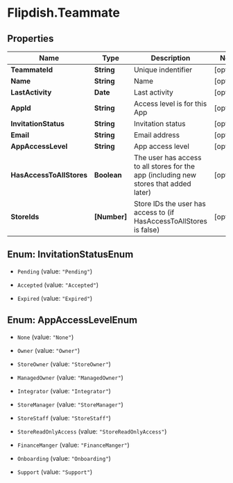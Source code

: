 # Flipdish.Teammate

## Properties
Name | Type | Description | Notes
------------ | ------------- | ------------- | -------------
**TeammateId** | **String** | Unique indentifier | [optional] 
**Name** | **String** | Name | [optional] 
**LastActivity** | **Date** | Last activity | [optional] 
**AppId** | **String** | Access level is for this App | [optional] 
**InvitationStatus** | **String** | Invitation status | [optional] 
**Email** | **String** | Email address | [optional] 
**AppAccessLevel** | **String** | App access level | [optional] 
**HasAccessToAllStores** | **Boolean** | The user has access to all stores for the app (including new stores that added later) | [optional] 
**StoreIds** | **[Number]** | Store IDs the user has access to (if HasAccessToAllStores is false) | [optional] 


<a name="InvitationStatusEnum"></a>
## Enum: InvitationStatusEnum


* `Pending` (value: `"Pending"`)

* `Accepted` (value: `"Accepted"`)

* `Expired` (value: `"Expired"`)




<a name="AppAccessLevelEnum"></a>
## Enum: AppAccessLevelEnum


* `None` (value: `"None"`)

* `Owner` (value: `"Owner"`)

* `StoreOwner` (value: `"StoreOwner"`)

* `ManagedOwner` (value: `"ManagedOwner"`)

* `Integrator` (value: `"Integrator"`)

* `StoreManager` (value: `"StoreManager"`)

* `StoreStaff` (value: `"StoreStaff"`)

* `StoreReadOnlyAccess` (value: `"StoreReadOnlyAccess"`)

* `FinanceManger` (value: `"FinanceManger"`)

* `Onboarding` (value: `"Onboarding"`)

* `Support` (value: `"Support"`)




